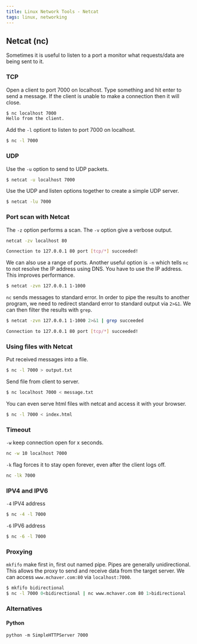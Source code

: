 ```yaml
---
title: Linux Network Tools - Netcat
tags: linux, networking
---
```


## Netcat (nc)

Sometimes it is useful to listen to a port a monitor what requests/data are 
being sent to it. 

### TCP

Open a client to port 7000 on localhost. Type something and hit enter to send 
a message. If the client is unable to make a connection then it will close.

```bash
$ nc localhost 7000
Hello from the client.
```


Add the `-l` optiont to listen to port 7000 on localhost.

```bash
$ nc -l 7000
```

### UDP

Use the `-u` option to send to UDP packets.

```bash
$ netcat -u localhost 7000
```

Use the UDP and listen options together to create a simple UDP server.

```bash
$ netcat -lu 7000
```

### Port scan with Netcat

The `-z` option performs a scan. The `-v` option give a verbose output.

```bash
netcat -zv localhost 80

Connection to 127.0.0.1 80 port [tcp/*] succeeded!
```

We can also use a range of ports. Another useful option is `-n` which tells 
`nc` to not resolve the IP address using DNS. You have to use the IP address. 
This improves performance.

```bash
$ netcat -zvn 127.0.0.1 1-1000
```

`nc` sends messages to standard error. In order to pipe the results to another 
program, we need to redirect standard error to standard output via `2>&1`. We 
can then filter the results with `grep`.

```bash
$ netcat -zvn 127.0.0.1 1-1000 2>&1 | grep succeeded

Connection to 127.0.0.1 80 port [tcp/*] succeeded!
```

### Using files with Netcat

Put received messages into a file.

```bash
$ nc -l 7000 > output.txt
```

Send file from client to server.

```bash
$ nc localhost 7000 < message.txt
```

You can even serve html files with netcat and access it with your browser.

```bash
$ nc -l 7000 < index.html
```

### Timeout

`-w` keep connection open for x seconds.

```bash
nc -w 10 localhost 7000
```

`-k` flag forces it to stay open forever, even after the client logs off.

```bash
nc -lk 7000
```

### IPV4 and IPV6

`-4` IPV4 address

```bash
$ nc -4 -l 7000
```

`-6` IPV6 address

```bash
$ nc -6 -l 7000
```

### Proxying

`mkfifo` make first in, first out named pipe. Pipes are generally unidirectional.
This allows the proxy to send and receive data from the target server. We can 
access `www.mchaver.com:80` via `localhost:7000`.

```bash
$ mkfifo bidirectional
$ nc -l 7000 0<bidirectional | nc www.mchaver.com 80 1>bidirectional
```

### Alternatives

#### Python

```
python -m SimpleHTTPServer 7000
```
